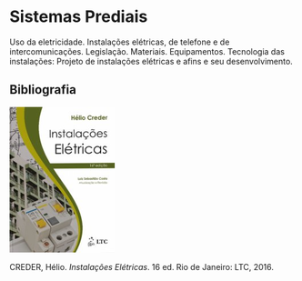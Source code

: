 # Sistemas Prediais

Uso da eletricidade. Instalações elétricas, de telefone e de intercomunicações. Legislação. Materiais. Equipamentos. Tecnologia das instalações: Projeto de instalações elétricas e afins e seu desenvolvimento.


## Bibliografia

![](img/creder.jpg)

CREDER, Hélio. *Instalações Elétricas*. 16 ed. Rio de Janeiro: LTC, 2016.
